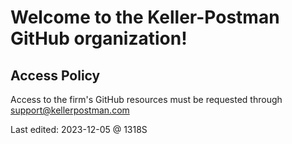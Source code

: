 # Welcome to the Keller-Postman GitHub organization!

## Access Policy
Access to the firm's GitHub resources must be requested through support@kellerpostman.com


Last edited: 2023-12-05 @ 1318S
